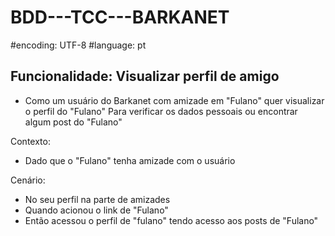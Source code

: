 # BDD---TCC---BARKANET
#encoding: UTF-8
#language: pt

Funcionalidade: Visualizar perfil de amigo
-
 - Como um usuário do Barkanet com amizade em "Fulano" quer visualizar o perfil do "Fulano" Para verificar os dados pessoais ou encontrar algum post do "Fulano"

Contexto:
 - Dado que o "Fulano" tenha amizade com o usuário

Cenário:
 - No seu perfil na parte de amizades
 - Quando acionou o link de "Fulano"
 - Então acessou o perfil de "fulano" tendo acesso aos posts de "Fulano"
